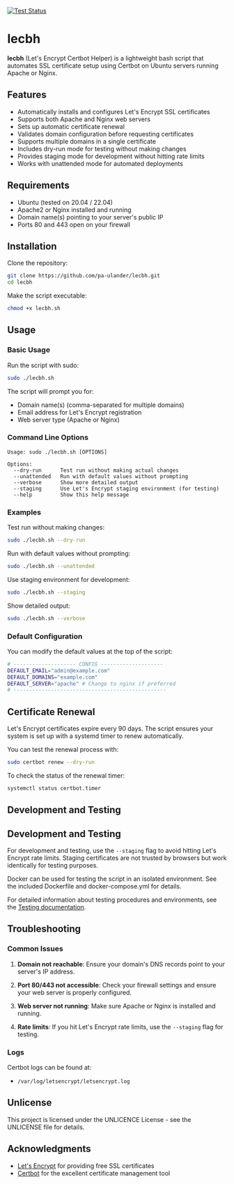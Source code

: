 [![Test Status](https://github.com/pa-ulander/lecbh/actions/workflows/test.yml/badge.svg?branch=main)](https://github.com/pa-ulander/lecbh/actions/workflows/test.yml)

# lecbh 

**lecbh** (Let's Encrypt Certbot Helper) is a lightweight bash script that automates SSL certificate setup using Certbot on Ubuntu servers running Apache or Nginx.

## Features

- Automatically installs and configures Let's Encrypt SSL certificates
- Supports both Apache and Nginx web servers
- Sets up automatic certificate renewal
- Validates domain configuration before requesting certificates
- Supports multiple domains in a single certificate
- Includes dry-run mode for testing without making changes
- Provides staging mode for development without hitting rate limits
- Works with unattended mode for automated deployments

## Requirements

- Ubuntu (tested on 20.04 / 22.04)
- Apache2 or Nginx installed and running
- Domain name(s) pointing to your server's public IP
- Ports 80 and 443 open on your firewall

## Installation

Clone the repository:

```bash
git clone https://github.com/pa-ulander/lecbh.git
cd lecbh
```

Make the script executable:

```bash
chmod +x lecbh.sh
```

## Usage

### Basic Usage

Run the script with sudo:

```bash
sudo ./lecbh.sh
```

The script will prompt you for:
- Domain name(s) (comma-separated for multiple domains)
- Email address for Let's Encrypt registration
- Web server type (Apache or Nginx)

### Command Line Options

```
Usage: sudo ./lecbh.sh [OPTIONS]

Options:
  --dry-run      Test run without making actual changes
  --unattended   Run with default values without prompting
  --verbose      Show more detailed output
  --staging      Use Let's Encrypt staging environment (for testing)
  --help         Show this help message
```

### Examples

Test run without making changes:
```bash
sudo ./lecbh.sh --dry-run
```

Run with default values without prompting:
```bash
sudo ./lecbh.sh --unattended
```

Use staging environment for development:
```bash
sudo ./lecbh.sh --staging
```

Show detailed output:
```bash
sudo ./lecbh.sh --verbose
```

### Default Configuration

You can modify the default values at the top of the script:

```bash
# -------------------- CONFIG --------------------
DEFAULT_EMAIL="admin@example.com"
DEFAULT_DOMAINS="example.com"
DEFAULT_SERVER="apache" # Change to nginx if preferred
# -------------------------------------------------
```

## Certificate Renewal

Let's Encrypt certificates expire every 90 days. The script ensures your system is set up with a systemd timer to renew automatically.

You can test the renewal process with:

```bash
sudo certbot renew --dry-run
```

To check the status of the renewal timer:

```bash
systemctl status certbot.timer
```

## Development and Testing

## Development and Testing

For development and testing, use the `--staging` flag to avoid hitting Let's Encrypt rate limits. Staging certificates are not trusted by browsers but work identically for testing purposes.

Docker can be used for testing the script in an isolated environment. See the included Dockerfile and docker-compose.yml for details.

For detailed information about testing procedures and environments, see the [Testing documentation](Testing.md).

## Troubleshooting

### Common Issues

1. **Domain not reachable**: Ensure your domain's DNS records point to your server's IP address.

2. **Port 80/443 not accessible**: Check your firewall settings and ensure your web server is properly configured.

3. **Web server not running**: Make sure Apache or Nginx is installed and running.

4. **Rate limits**: If you hit Let's Encrypt rate limits, use the `--staging` flag for testing.

### Logs

Certbot logs can be found at:
- `/var/log/letsencrypt/letsencrypt.log`

## Unlicense

This project is licensed under the UNLICENCE License - see the UNLICENSE file for details.

## Acknowledgments

- [Let's Encrypt](https://letsencrypt.org/) for providing free SSL certificates
- [Certbot](https://certbot.eff.org/) for the excellent certificate management tool
